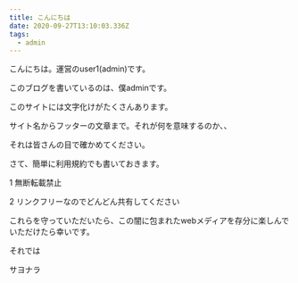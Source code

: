 ```yaml
---
title: こんにちは
date: 2020-09-27T13:10:03.336Z
tags:
  - admin
---
```

こんにちは。運営のuser1(admin)です。

このブログを書いているのは、僕adminです。

このサイトには文字化けがたくさんあります。

サイト名からフッターの文章まで。それが何を意味するのか、、

それは皆さんの目で確かめてください。

さて、簡単に利用規約でも書いておきます。

1 無断転載禁止

2 リンクフリーなのでどんどん共有してください

これらを守っていただいたら、この闇に包まれたwebメディアを存分に楽しんでいただけたら幸いです。

それでは

サヨナラ